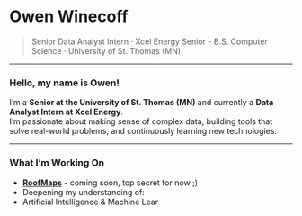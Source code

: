 # Owen Winecoff

> Senior Data Analyst Intern · Xcel Energy
> Senior - B.S. Computer Science · University of St. Thomas (MN)

---

### Hello, my name is Owen!

I’m a **Senior at the University of St. Thomas (MN)** and currently a **Data Analyst Intern at Xcel Energy**.  
I’m passionate about making sense of complex data, building tools that solve real-world problems, and continuously learning new technologies.

---

### What I’m Working On

- **[RoofMaps](#)** - coming soon, top secret for now ;)
- Deepening my understanding of:
- Artificial Intelligence & Machine Lear
